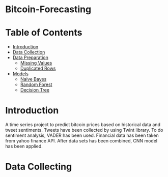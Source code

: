 # Bitcoin-Forecasting

# Table of Contents

* [Introduction](#Introduction)
* [Data Collection](#Data_Collection)
* [Data Preparation](#Data_Preparation) 
   * [Missing Values](#Missing_Values)
   * [Duplicated Rows](#Duplicated_Rows)
* [Models](#Models) 
   * [Naive Bayes](#Naive_Bayes)
   * [Random Forest](#Random_Forest)
   * [Decision Tree](#Decision_Tree)



# Introduction <a class="anchor" id="Introduction"></a>

A time series project to predict bitcoin prices based on historical data and tweet sentiments.
Tweets have been collected by using Twint library. To do sentiment analysis, VADER has been used.
Financial data has been taken from yahoo finance API.
After data sets has been combined, CNN model has been applied.

# Data Collecting <a class="anchor" id="Data_Collection"></a>
